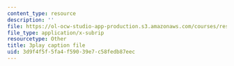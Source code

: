 ```yaml
---
content_type: resource
description: ''
file: https://ol-ocw-studio-app-production.s3.amazonaws.com/courses/res-8-007-cosmic-origin-of-the-chemical-elements-fall-2019/3d9f4f5f5fa4f59039e7c58fedb87eec_GmzGci0Cpw.srt
file_type: application/x-subrip
resourcetype: Other
title: 3play caption file
uid: 3d9f4f5f-5fa4-f590-39e7-c58fedb87eec
---
```

